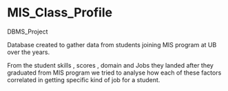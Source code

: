# MIS_Class_Profile
DBMS_Project

Database created to gather data from students joining MIS program at UB over the years.

From the student skills , scores , domain and Jobs they landed after they graduated from MIS program we tried to analyse how each of these factors correlated in getting specific kind of job for a student.
